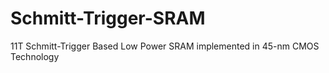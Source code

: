 # Schmitt-Trigger-SRAM
11T Schmitt-Trigger Based Low Power SRAM implemented in 45-nm CMOS Technology
